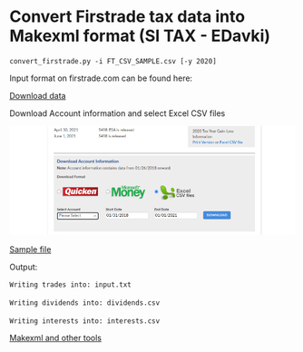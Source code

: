 # Convert Firstrade tax data into Makexml format (SI TAX - EDavki)

```
convert_firstrade.py -i FT_CSV_SAMPLE.csv [-y 2020]
```

Input format on firstrade.com can be found here:

[Download data](https://invest.firstrade.com/cgi-bin/main#/content/myaccount/taxcenter/?h=overview&l=tax_download)

Download Account information and select Excel CSV files

![Screenshot](https://github.com/zgre/si_tax_utils/blob/master/firstrade.png?raw=true)

[Sample file](./SAMPLE_FT_CSV.csv) 

Output:
    
    Writing trades into: input.txt
    
    Writing dividends into: dividends.csv
    
    Writing interests into: interests.csv

[Makexml and other tools](http://slotrade.blogspot.com/p/orodja.html)

